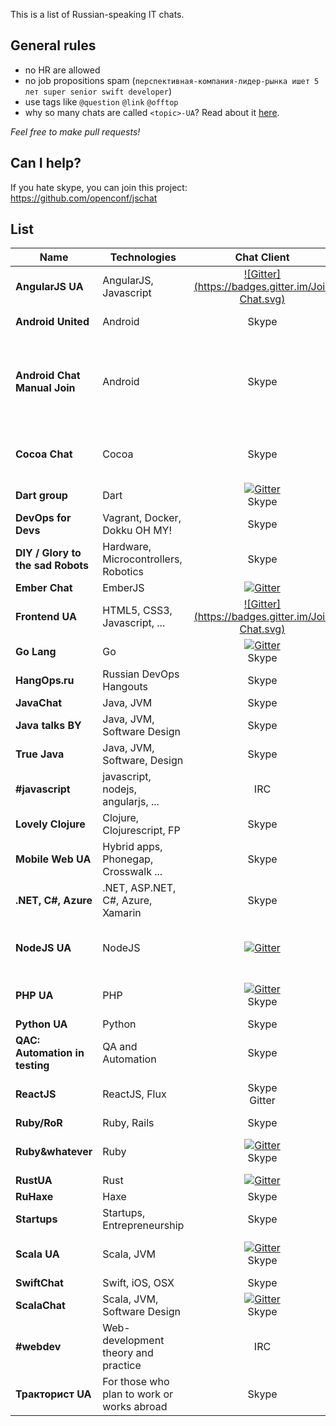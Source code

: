 This is a list of Russian-speaking IT chats.

General rules
-------------

* no HR are allowed
* no job propositions spam (`перспективная-компания-лидер-рынка ишет 5 лет super senior swift developer`)
* use tags like `@question` `@link` `@offtop`
* why so many chats are called `<topic>-UA`? Read about it [here](https://gist.github.com/listochkin/c81c198a2b7b044a0dc5).

*Feel free to make pull requests!*

Can I help?
-----------

If you hate skype, you can join this project: https://github.com/openconf/jschat

List 
----

| Name                 | Technologies                    | Chat Client | Link | Join rules |
|--------------------- | ------------------------------- |:-----:|---|:-:|
| **AngularJS UA**     | AngularJS, Javascript           | [![Gitter](https://badges.gitter.im/Join Chat.svg)](http://angular.im) | [angular.im](http://angular.im) | |
| **Android United**     | Android                         | Skype | [bit.ly/androidchat](http://bit.ly/androidchat) | See below |
| **Android Chat Manual Join**     | Android                         | Skype | [http://bit.ly/1yC7oTR](http://bit.ly/1yC7oTR) | Join this chat and ask to add you to Android United |
| **Cocoa Chat**       | Cocoa                           | Skype | [bit.ly/cocoa-chat](http://bit.ly/cocoa-chat) | Read guidelines or be banned! |
| **Dart group**       | Dart                            | [![Gitter](https://badges.gitter.im/Join%20Chat.svg)](https://gitter.im/dev-ua/dart)<br>Skype | [bit.ly/dart-chat](http://bit.ly/dart-chat) | |
| **DevOps for Devs**  | Vagrant, Docker, Dokku OH MY!   | Skype | [bit.ly/devops-for-devs](http://bit.ly/devops-for-devs) | |
| **DIY / Glory to the sad Robots** | Hardware, Microcontrollers, Robotics| Skype | [bit.ly/robots-chat](http://bit.ly/robots-chat) | |
| **Ember Chat**       | EmberJS                         | [![Gitter](https://badges.gitter.im/Join%20Chat.svg)](https://gitter.im/dev-ua/ember) | | |
| **Frontend UA**      | HTML5, CSS3, Javascript, ...    | [![Gitter](https://badges.gitter.im/Join Chat.svg)](http://frontendua.im) | [frontendua.im](http://frontendua.im) | |
| **Go Lang**          | Go                              | [![Gitter](https://badges.gitter.im/Join%20Chat.svg)](https://gitter.im/dev-ua/go)<br>Skype | [is.gd/0hu7AR](http://is.gd/0hu7AR) | |
| **HangOps.ru**       | Russian DevOps Hangouts         | Skype | [tinyurl.com/HangOpsRu](http://tinyurl.com/HangOpsRu) | |
| **JavaChat**         | Java, JVM                       | Skype | [bit.ly/javachatru](http://bit.ly/javachatru) | |
| **Java talks BY**    | Java, JVM, Software Design      | Skype | [bit.ly/javatalks-by](http://bit.ly/javatalks-by) | |
| **True Java**        | Java, JVM, Software, Design     | Skype | [tinyurl.com/truejava](http://tinyurl.com/truejava) | |
| **#javascript**      | javascript, nodejs, angularjs, ... | IRC | [learn.javascript.ru/chat](http://learn.javascript.ru/chat?nick=%D0%93%D0%BE%D1%81%D1%82%D1%8C) | |
| **Lovely Clojure**   | Clojure, Clojurescript,  FP     | Skype | [tinyurl.com/clj-cljs](http://tinyurl.com/clj-cljs) | |
| **Mobile Web UA**    | Hybrid apps, Phonegap, Crosswalk ... | Skype | [bit.ly/mobile-web-ua](http://bit.ly/mobile-web-ua) | |
| **.NET, C#, Azure**  | .NET, ASP.NET, C#, Azure, Xamarin | Skype | [bit.ly/dotnet-chat](http://bit.ly/dotnet-chat) | |
| **NodeJS UA**        | NodeJS                          | [![Gitter](https://badges.gitter.im/Join%20Chat.svg)](https://gitter.im/dev-ua/node) | | Also DevOps and NoSQL |
| **PHP UA**           | PHP                             | [![Gitter](https://badges.gitter.im/Join%20Chat.svg)](https://gitter.im/dev-ua/php)<br>Skype | [bit.ly/php-ua](http://bit.ly/php-ua) | Chat migrated to Gitter |
| **Python UA**        | Python                          | Skype | [bit.ly/python-ua](bit.ly/python-ua) | |
| **QAC: Automation in testing** | QA and Automation     | Skype | [bit.ly/test-automation-chat](bit.ly/test-automation-chat) | |
| **ReactJS**          | ReactJS, Flux                   | Skype<br>Gitter | [bit.ly/reactjs-chat](http://bit.ly/reactjs-chat)<br>[gitter.im/dev-ua/reactjs](https://gitter.im/dev-ua/reactjs) | |
| **Ruby/RoR**         | Ruby, Rails                     | Skype | [bit.ly/ruby-ua](http://bit.ly/ruby-ua) | |
| **Ruby&whatever**    | Ruby                            | [![Gitter](https://badges.gitter.im/Join%20Chat.svg)](https://gitter.im/dev-ua/ruby-ua)<br>Skype | [tinyurl.com/rubyconf](http://tinyurl.com/rubyconf) | Just be a good person. |
| **RustUA**           | Rust                            | [![Gitter](https://badges.gitter.im/Join%20Chat.svg)](https://gitter.im/dev-ua/rust) | | |
| **RuHaxe**           | Haxe                            | Skype | [bit.ly/ru-haxe-chat](http://bit.ly/ru-haxe-chat) | |
| **Startups**         | Startups, Entrepreneurship      | Skype | [bit.ly/startups-ua-chat](http://bit.ly/startups-ua-chat) | |
| **Scala UA**         | Scala, JVM                      | [![Gitter](https://badges.gitter.im/Join%20Chat.svg)](https://gitter.im/dev-ua/scala)<br>Skype | [bit.ly/scala-ua](http://bit.ly/scala-ua) | Skype is a read-only archive |
| **SwiftChat**        | Swift, iOS, OSX                 | Skype | [bit.ly/swift_skype_chat](http://bit.ly/swift_skype_chat) | |
| **ScalaChat**        | Scala, JVM, Software Design     | [![Gitter](https://badges.gitter.im/Join%20Chat.svg)](https://gitter.im/dev-ua/scala)<br>Skype | [bit.ly/scalachat](http://bit.ly/scalachat) | |
| **#webdev**          | Web-development theory and practice | IRC | [webdev.a-ec.name](http://webdev.a-ec.name) | |
| **Тракторист UA**    | For those who plan to work or works abroad| Skype | [bit.ly/it-emigrant-ua](http://bit.ly/it-emigrant-ua) | **Beware of Trolls!**|
